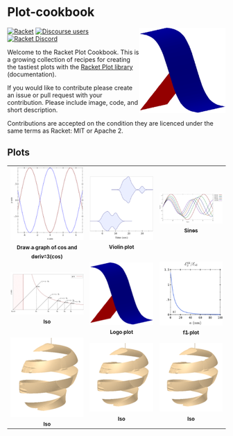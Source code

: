 # Plot-cookbook

<img src="examples/logo/logo-plot.png" width="200px;" alt="" align="right"/>

[![Racket](https://img.shields.io/badge/-Racket-darkred?logo=racket)](https://racket-lang.org)
[![Discourse users](https://img.shields.io/discourse/users?label=Discuss%20on%20Racket%20Discourse&logo=racket&server=https%3A%2F%2Fracket.discourse.group)](https://racket.discourse.group/)
[![Racket Discord](https://img.shields.io/discord/571040468092321801?label=Chat%20on%20Racket%20Discord&logo=racket)](https://discord.gg/6Zq8sH5)

Welcome to the Racket Plot Cookbook. This is a growing collection of recipes for creating the tastiest plots with the [Racket Plot library](https://docs.racket-lang.org/plot/index.html) (documentation).

If you would like to contribute please create an issue or pull request with your contribution. Please include image, code, and short description.

Contributions are accepted on the condition they are licenced under the same terms as Racket: MIT or Apache 2.

## Plots

<table  align="center">
  <tr>
    <td align="center"><a href="examples/cosandderiv/README.md"><img src="examples/cosandderiv/cosandderiv.png" width="300px" alt=""/><br /><sub><b>Draw a graph of cos and deriv^3(cos)</b></sub></a><br /></td>
    <td align="center"><a href="examples/violin/README.md"><img src="examples/violin/violin.png" width="300px" alt=""/><br /><sub><b>Violin plot</b></sub></a><br /></td>
    <td align="center"><a href="examples/sines/README.md"><img src="examples/sines/sines.png" width="300px" alt=""/><br /><sub><b>Sines</b></sub></a><br /></td>
  </tr>
  <tr>
    <td align="center"><a href="examples/Iso/README.md"><img src="examples/Iso/Iso.png" width="300px" alt=""/><br /><sub><b>Iso</b></sub></a><br /></td>
    <td align="center"><a href="examples/Iso/README.md"><img src="examples/logo/logo-plot.png" width="300px" alt=""/><br /><sub><b>Logo plot</b></sub></a><br /></td>
    <td align="center"><a href="examples/f1/README.md"><img src="examples/f1/f1.png" width="300px" alt=""/><br /><sub><b>f1 plot</b></sub></a><br /></td>
  <tr>
  <tr>
    <td align="center"><a href="examples/face/README.md"><img src="examples/face/59ECFEE5-B9BF-40BA-A2DA-BC3E0655F5C3.png" width="300px" alt=""/><br /><sub><b>Iso</b></sub></a><br /></td>
    <td align="center"><a href="examples/face/README.md"><img src="examples/face/59ECFEE5-B9BF-40BA-A2DA-BC3E0655F5C3.png" width="300px" alt=""/><br /><sub><b>Iso</b></sub></a><br /></td>
    <td align="center"><a href="examples/face/README.md"><img src="examples/face/59ECFEE5-B9BF-40BA-A2DA-BC3E0655F5C3.png" width="300px" alt=""/><br /><sub><b>Iso</b></sub></a><br /></td>

  <tr>
</table>


